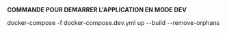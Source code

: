 **COMMANDE POUR DEMARRER L'APPLICATION EN MODE DEV**

docker-compose -f docker-compose.dev.yml up --build --remove-orphans
